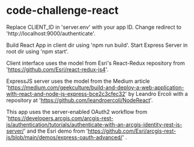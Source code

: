 # code-challenge-react
 
Replace CLIENT_ID in 'server.env' with your app ID.  Change redirect to 'http://localhost:9000/authenticate'.

Build React App in client dir using 'npm run build'.
Start Express Server in root dir using 'npm start'.

Client interface uses the model from Esri's React-Redux repository from 'https://github.com/Esri/react-redux-js4'.

ExpressJS server uses the model from the Medium article 'https://medium.com/geekculture/build-and-deploy-a-web-application-with-react-and-node-js-express-bce2c3cfec32' by Leandro Ercoli with a repository at 'https://github.com/leandroercoli/NodeReact'.  

This app uses the server-enabled OAuth2 workflow from 'https://developers.arcgis.com/arcgis-rest-js/authentication/tutorials/authenticate-with-an-arcgis-identity-rest-js-server/' and the Esri demo from 'https://github.com/Esri/arcgis-rest-js/blob/main/demos/express-oauth-advanced/' .